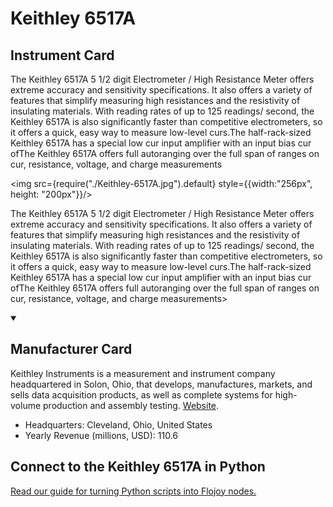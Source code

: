 
# Keithley 6517A

## Instrument Card

<div className="flex">

<div>

The Keithley 6517A 5 1/2 digit Electrometer / High Resistance Meter offers extreme accuracy and sensitivity specifications. It also offers a variety of features that simplify measuring high resistances and the resistivity of insulating materials. With reading rates of up to 125 readings/ second, the Keithley 6517A is also significantly faster than competitive electrometers, so it offers a quick, easy way to measure low-level curs.The half-rack-sized Keithley 6517A has a special low cur input amplifier with an input bias cur ofThe Keithley 6517A offers full autoranging over the full span of ranges on cur, resistance, voltage, and charge measurements

</div>

<img src={require("./Keithley-6517A.jpg").default} style={{width:"256px", height: "200px"}}/>

</div>

The Keithley 6517A 5 1/2 digit Electrometer / High Resistance Meter offers extreme accuracy and sensitivity specifications. It also offers a variety of features that simplify measuring high resistances and the resistivity of insulating materials. With reading rates of up to 125 readings/ second, the Keithley 6517A is also significantly faster than competitive electrometers, so it offers a quick, easy way to measure low-level curs.The half-rack-sized Keithley 6517A has a special low cur input amplifier with an input bias cur ofThe Keithley 6517A offers full autoranging over the full span of ranges on cur, resistance, voltage, and charge measurements>

<details open>
<summary><h2>Manufacturer Card</h2></summary>

Keithley Instruments is a measurement and instrument company headquartered in Solon, Ohio, that develops, manufactures, markets, and sells data acquisition products, as well as complete systems for high-volume production and assembly testing. <a href="https://www.tek.com/en">Website</a>.

<ul>
  <li>Headquarters: Cleveland, Ohio, United States</li>
  <li>Yearly Revenue (millions, USD): 110.6</li>
</ul>
</details>

## Connect to the Keithley 6517A in Python

[Read our guide for turning Python scripts into Flojoy nodes.](https://docs.flojoy.ai/custom-nodes/creating-custom-node/)


